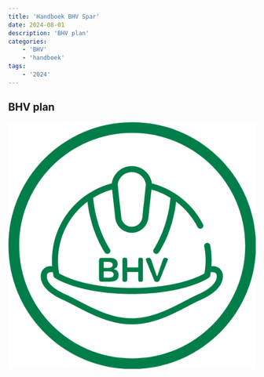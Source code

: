 ```yaml
---
title: 'Handboek BHV Spar'
date: 2024-08-01
description: 'BHV plan'
categories:
    - 'BHV'
    - 'handboek'
tags:
    - '2024'
---
```




## BHV plan
[![Handboek BHV](BHV.png)](pdf/20240801_Handboek_BHV_SPAR.pdf "50px")

